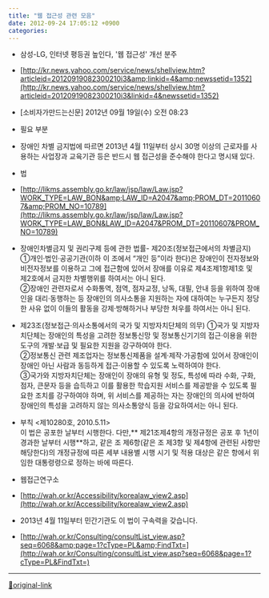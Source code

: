 ```yaml
---
title: "웹 접근성 관련 모음"
date: 2012-09-24 17:05:12 +0900
categories: 
---
```

  

- 삼성-LG, 인터넷 평등권 높인다, '웹 접근성' 개선 분주
- [http://kr.news.yahoo.com/service/news/shellview.htm?articleid=20120919082300210i3&amp;linkid=4&amp;newssetid=1352](http://kr.news.yahoo.com/service/news/shellview.htm?articleid=20120919082300210i3&linkid=4&newssetid=1352)
- [소비자가만드는신문] 2012년 09월 19일(수) 오전 08:23
- 필요 부분
- 장애인 차별 금지법에 따르면 2013년 4월 11일부터 상시 30명 이상의 근로자를 사용하는 사업장과 교육기관 등은 반드시 웹 접근성을 준수해야 한다고 명시돼 있다. 


- 법
- [http://likms.assembly.go.kr/law/jsp/law/Law.jsp?WORK_TYPE=LAW_BON&amp;LAW_ID=A2047&amp;PROM_DT=20110607&amp;PROM_NO=10789](http://likms.assembly.go.kr/law/jsp/law/Law.jsp?WORK_TYPE=LAW_BON&LAW_ID=A2047&PROM_DT=20110607&PROM_NO=10789)
- 장애인차별금지 및 권리구제 등에 관한 법률- 제20조(정보접근에서의 차별금지) ①개인·법인·공공기관(이하 이 조에서 “개인 등”이라 한다)은 장애인이 전자정보와 비전자정보를 이용하고 그에 접근함에 있어서 장애를 이유로 제4조제1항제1호 및 제2호에서 금지한 차별행위를 하여서는 아니 된다.  
②장애인 관련자로서 수화통역, 점역, 점자교정, 낭독, 대필, 안내 등을 위하여 장애인을 대리·동행하는 등 장애인의 의사소통을 지원하는 자에 대하여는 누구든지 정당한 사유 없이 이들의 활동을 강제·방해하거나 부당한 처우를 하여서는 아니 된다.
- 제23조(정보접근·의사소통에서의 국가 및 지방자치단체의 의무) ①국가 및 지방자치단체는 장애인의 특성을 고려한 정보통신망 및 정보통신기기의 접근·이용을 위한 도구의 개발·보급 및 필요한 지원을 강구하여야 한다.  
②정보통신 관련 제조업자는 정보통신제품을 설계·제작·가공함에 있어서 장애인이 장애인 아닌 사람과 동등하게 접근·이용할 수 있도록 노력하여야 한다.  
③국가와 지방자치단체는 장애인이 장애의 유형 및 정도, 특성에 따라 수화, 구화, 점자, 큰문자 등을 습득하고 이를 활용한 학습지원 서비스를 제공받을 수 있도록 필요한 조치를 강구하여야 하며, 위 서비스를 제공하는 자는 장애인의 의사에 반하여 장애인의 특성을 고려하지 않는 의사소통양식 등을 강요하여서는 아니 된다.
- 부칙 &lt;제10280호, 2010.5.11&gt;  
이 법은 공포한 날부터 시행한다. 다만,** 제21조제4항의 개정규정은 공포 후 1년이 경과한 날부터 시행**하고, 같은 조 제6항(같은 조 제3항 및 제4항에 관련된 사항만 해당한다)의 개정규정에 따른 세부 내용별 시행 시기 및 적용 대상은 같은 항에서 위임한 대통령령으로 정하는 바에 따른다.



- 웹접근연구소
- [http://wah.or.kr/Accessibility/korealaw_view2.asp](http://wah.or.kr/Accessibility/korealaw_view2.asp)
- 2013년 4월 11일부터 민간기관도 이 법이 구속력을 갖습니다.
- [http://wah.or.kr/Consulting/consultList_view.asp?seq=6068&amp;page=1?cType=PL&amp;FindTxt=](http://wah.or.kr/Consulting/consultList_view.asp?seq=6068&page=1?cType=PL&FindTxt=)







***
[🔗original-link](http://www.mins01.com/mh/tech/read/799)